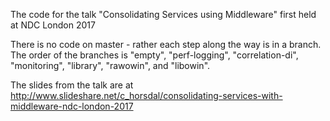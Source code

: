 The code for the talk "Consolidating Services using Middleware" first held at NDC London 2017

There is no code on master - rather each step along the way is in a branch. The order of the branches is "empty", "perf-logging", "correlation-di", "monitoring", "library", "rawowin", and "libowin".

The slides from the talk are at http://www.slideshare.net/c_horsdal/consolidating-services-with-middleware-ndc-london-2017
